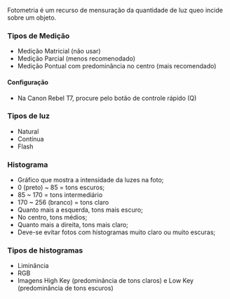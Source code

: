 Fotometria é um recurso de mensuração da quantidade de luz queo incide sobre um objeto.

### Tipos de Medição  
+ Medição Matricial (não usar)
+ Medição Parcial (menos recomenodado)
+ Medição Pontual com predominância no centro (mais recomendado)

#### Configuração  
+ Na Canon Rebel T7, procure pelo botão de controle rápido (Q)

### Tipos de luz
+ Natural
+ Contínua
+ Flash

### Histograma
+ Gráfico que mostra a intensidade da luzes na foto;
+ 0 (preto) ~ 85 = tons escuros;
+ 85 ~ 170 = tons intermediário
+ 170 ~ 256 (branco) = tons claro
+ Quanto mais a esquerda, tons mais escuro;
+ No centro, tons médios;
+ Quanto mais a direita, tons mais claro;
+ Deve-se evitar fotos com histogramas muito claro ou muito escuras;

### Tipos de histogramas
+ Liminância
+ RGB
+ Imagens High Key (predominância de tons claros) e Low Key (predominância de tons escuros) 
